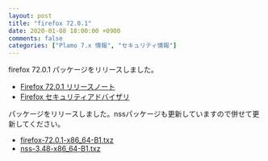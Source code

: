 ```yaml
---
layout: post
title: "firefox 72.0.1"
date: 2020-01-08 18:00:00 +0900
comments: false
categories: ["Plamo 7.x 情報", "セキュリティ情報"]
---
```

firefox 72.0.1 パッケージをリリースしました。

* [Firefox 72.0.1 リリースノート](https://www.mozilla.org/firefox/72.0.1/releasenotes/)
* [Firefox セキュリティアドバイザリ](https://www.mozilla.org/en-US/security/known-vulnerabilities/firefox/#firefox72.0.1)

パッケージをリリースしました。nssパッケージも更新していますので併せて更新してください。

* [firefox-72.0.1-x86_64-B1.txz](https://repository.plamolinux.org/pub/linux/Plamo/Plamo-7.x/x86_64/plamo/07_multimedia/firefox-72.0.1-x86_64-B1.txz)
* [nss-3.48-x86_64-B1.txz](https://repository.plamolinux.org/pub/linux/Plamo/Plamo-7.x/x86_64/plamo/03_libs/nss-3.48-x86_64-B1.txz)

